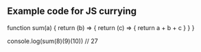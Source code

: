 ## Example code for JS currying

function sum(a) {
	return (b) => {
    	return (c) => {
  	      return a + b + c
    	}
	}
}

console.log(sum(8)(9)(10)) // 27

